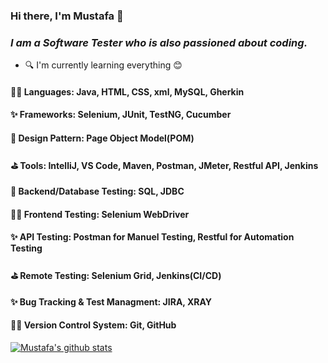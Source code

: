 ### Hi there, I'm Mustafa 👋

### *I am a Software Tester who is also passioned about coding.*
- 🔍 I'm currently learning everything 😊

#### 🐱‍🏍 Languages: Java, HTML, CSS, xml, MySQL, Gherkin
#### ✨ Frameworks: Selenium, JUnit, TestNG, Cucumber
#### 🥇 Design Pattern: Page Object Model(POM)
#### ⛳ Tools: IntelliJ, VS Code, Maven, Postman, JMeter, Restful API, Jenkins
#### 🥇 Backend/Database Testing: SQL, JDBC
#### 🐱‍🏍 Frontend Testing: Selenium WebDriver
#### ✨ API Testing: Postman for Manuel Testing, Restful for Automation Testing
#### ⛳ Remote Testing: Selenium Grid, Jenkins(CI/CD)
#### ✨ Bug Tracking & Test Managment: JIRA, XRAY
#### 🐱‍🏍 Version Control System: Git, GitHub

[![Mustafa's github stats](http://github-readme-stats.vercel.app/api?username=MustafaElmas)](https://github.com/MustafaElmas2022/MustafaElmas/github-readme-stats)

